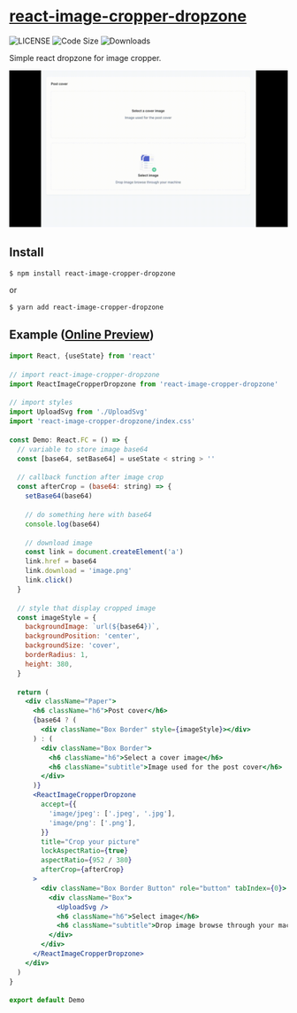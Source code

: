# [react-image-cropper-dropzone](https://www.npmjs.com/package/react-image-cropper-dropzone)

![LICENSE](https://img.shields.io/github/license/Qiming-Liu/react-image-cropper-dropzone)
![Code Size](https://img.shields.io/github/languages/code-size/Qiming-Liu/react-image-cropper-dropzone)
![Downloads](https://img.shields.io/npm/dm/react-image-cropper-dropzone.svg)

Simple react dropzone for image cropper.

<p align="center"><img src="preview.gif"></p>

## Install

```shell
$ npm install react-image-cropper-dropzone
```

or

```shell
$ yarn add react-image-cropper-dropzone
```

## Example ([Online Preview](https://qiming-liu.github.io/react-image-cropper-dropzone/))

```jsx
import React, {useState} from 'react'

// import react-image-cropper-dropzone
import ReactImageCropperDropzone from 'react-image-cropper-dropzone'

// import styles
import UploadSvg from './UploadSvg'
import 'react-image-cropper-dropzone/index.css'

const Demo: React.FC = () => {
  // variable to store image base64
  const [base64, setBase64] = useState < string > ''

  // callback function after image crop
  const afterCrop = (base64: string) => {
    setBase64(base64)

    // do something here with base64
    console.log(base64)

    // download image
    const link = document.createElement('a')
    link.href = base64
    link.download = 'image.png'
    link.click()
  }

  // style that display cropped image
  const imageStyle = {
    backgroundImage: `url(${base64})`,
    backgroundPosition: 'center',
    backgroundSize: 'cover',
    borderRadius: 1,
    height: 380,
  }

  return (
    <div className="Paper">
      <h6 className="h6">Post cover</h6>
      {base64 ? (
        <div className="Box Border" style={imageStyle}></div>
      ) : (
        <div className="Box Border">
          <h6 className="h6">Select a cover image</h6>
          <h6 className="subtitle">Image used for the post cover</h6>
        </div>
      )}
      <ReactImageCropperDropzone
        accept={{
          'image/jpeg': ['.jpeg', '.jpg'],
          'image/png': ['.png'],
        }}
        title="Crop your picture"
        lockAspectRatio={true}
        aspectRatio={952 / 380}
        afterCrop={afterCrop}
      >
        <div className="Box Border Button" role="button" tabIndex={0}>
          <div className="Box">
            <UploadSvg />
            <h6 className="h6">Select image</h6>
            <h6 className="subtitle">Drop image browse through your machine</h6>
          </div>
        </div>
      </ReactImageCropperDropzone>
    </div>
  )
}

export default Demo
```
